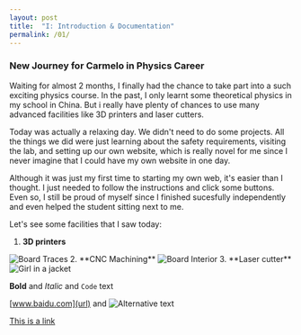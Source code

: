 ```yaml
---
layout: post
title:  "I: Introduction & Documentation"
permalink: /01/
---
```


### New Journey for Carmelo in Physics Career

Waiting for almost 2 months, I finally had the chance to take part into a such exciting physics course. In the past, I only learnt some theoretical physics in my school in China. But i really have plenty of chances to use many advanced facilities like 3D printers and laser cutters.

Today was actually a relaxing day. We didn't need to do some projects. All the things we did  were just learning about the safety requirements, visiting the lab, and setting up our own website, which is really novel for me since I never imagine that I could have my own website in one day.

Although it was just my first time to starting my own web, it's easier than I thought. I just needed to follow the instructions and click some buttons. Even so, I still be proud of myself since I finished sucesfully independently and even helped the student sitting next to me. 

Let's see some facilities that I saw today:
1. **3D printers**
<img src="3d printer.jpg" alt="Board Traces">
2. **CNC Machining**
<img src="cnc machine.png" alt="Board Interior">
3. **Laser cutter**
<img src="laser.jpg" alt="Girl in a jacket">

**Bold** and _Italic_ and `Code` text

<!-- You can include comments that will not be translated to HTML -->

<!-- You can include links and images in the following format: -->

[www.baidu.com](url) and ![Alternative text](motor.jpg)

<a href="https://w3schools.com">This is a link<a>


<!-- Or, you can also directly include HTML, for example to make a split image -->







